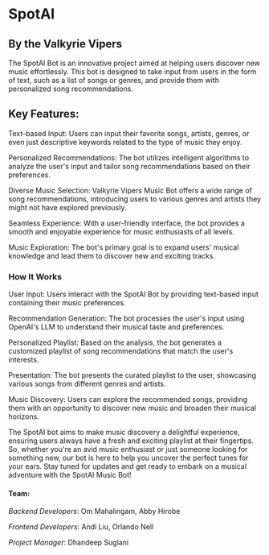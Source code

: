 # SpotAI
## By the Valkyrie Vipers

The SpotAI Bot is an innovative project aimed at helping users discover new music effortlessly. This bot is designed to take input from users in the form of text, such as a list of songs or genres, and provide them with personalized song recommendations.

## Key Features:

Text-based Input: Users can input their favorite songs, artists, genres, or even just descriptive keywords related to the type of music they enjoy.

Personalized Recommendations: The bot utilizes intelligent algorithms to analyze the user's input and tailor song recommendations based on their preferences.

Diverse Music Selection: Valkyrie Vipers Music Bot offers a wide range of song recommendations, introducing users to various genres and artists they might not have explored previously.

Seamless Experience: With a user-friendly interface, the bot provides a smooth and enjoyable experience for music enthusiasts of all levels.

Music Exploration: The bot's primary goal is to expand users' musical knowledge and lead them to discover new and exciting tracks.

### How It Works
User Input: Users interact with the SpotAI Bot by providing text-based input containing their music preferences.

Recommendation Generation: The bot processes the user's input using OpenAI's LLM to understand their musical taste and preferences.

Personalized Playlist: Based on the analysis, the bot generates a customized playlist of song recommendations that match the user's interests.

Presentation: The bot presents the curated playlist to the user, showcasing various songs from different genres and artists.

Music Discovery: Users can explore the recommended songs, providing them with an opportunity to discover new music and broaden their musical horizons.

The SpotAI bot aims to make music discovery a delightful experience, ensuring users always have a fresh and exciting playlist at their fingertips. So, whether you're an avid music enthusiast or just someone looking for something new, our bot is here to help you uncover the perfect tunes for your ears. Stay tuned for updates and get ready to embark on a musical adventure with the SpotAI Music Bot!


#### Team:

*Backend Developers*: Om Mahalingam, Abby Hirobe

*Frontend Developers*: Andi Liu, Orlando Nell

*Project Manager*: Dhandeep Suglani
